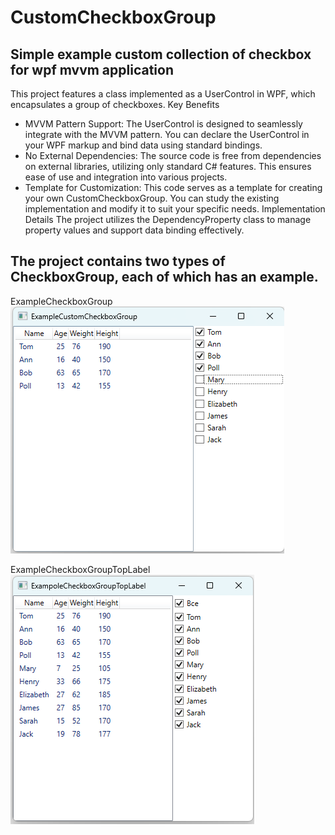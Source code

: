 # CustomCheckboxGroup
## Simple example custom collection of checkbox for wpf mvvm application
This project features a class implemented as a UserControl in WPF, which encapsulates a group of checkboxes.
Key Benefits
- MVVM Pattern Support: The UserControl is designed to seamlessly integrate with the MVVM pattern. You can declare the UserControl in your WPF markup and bind data using standard bindings.
- No External Dependencies: The source code is free from dependencies on external libraries, utilizing only standard C# features. This ensures ease of use and integration into various projects.
- Template for Customization: This code serves as a template for creating your own CustomCheckboxGroup. You can study the existing implementation and modify it to suit your specific needs.
Implementation Details
The project utilizes the DependencyProperty class to manage property values and support data binding effectively.

##  The project contains two types of CheckboxGroup, each of which has an example.
ExampleCheckboxGroup
![ExampleCheckboxGroup](ExampleCustomCheckboxGroup.png)

ExampleCheckboxGroupTopLabel
![ExampleCheckboxGroupTopLabel](ExampleCheckboxGroupTopLabel.png)

